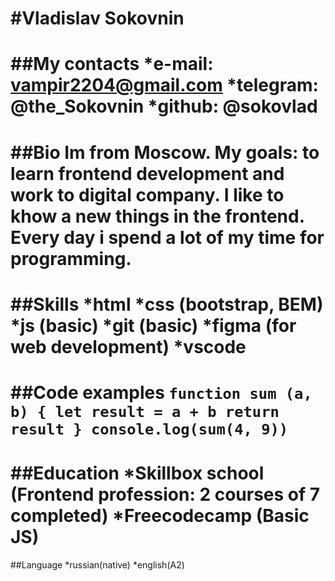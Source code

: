 #Vladislav Sokovnin
===
##My contacts 
    *e-mail: vampir2204@gmail.com
    *telegram: @the_Sokovnin
    *github: @sokovlad
===

##Bio
    Im from Moscow. My goals: to learn frontend development and work to digital company. I like to khow a new things in the frontend. Every day i spend a lot of my time for programming. 
===

##Skills
    *html
    *css (bootstrap, BEM)
    *js  (basic)
    *git (basic)
    *figma (for web development)
    *vscode
===

##Code examples
    ```function sum (a, b) {
        let result = a + b
        return result
    }
    console.log(sum(4, 9))
    ```
===

##Education
    *Skillbox school (Frontend profession: 2 courses of 7 completed)
    *Freecodecamp (Basic JS)
===

##Language
    *russian(native)
    *english(A2)
